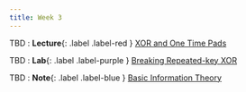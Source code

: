 ```yaml
---
title: Week 3
---
```


TBD
: **Lecture**{: .label .label-red } [XOR and One Time Pads](#)

TBD 
: **Lab**{: .label .label-purple } [Breaking Repeated-key XOR](#)

TBD 
: **Note**{: .label .label-blue } [Basic Information Theory](#)
